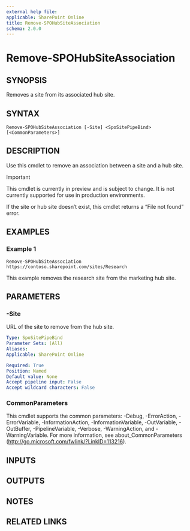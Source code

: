```yaml
---
external help file: 
applicable: SharePoint Online
title: Remove-SPOHubSiteAssociation
schema: 2.0.0
---
```


# Remove-SPOHubSiteAssociation

## SYNOPSIS
Removes a site from its associated hub site.

## SYNTAX

```
Remove-SPOHubSiteAssociation [-Site] <SpoSitePipeBind>
[<CommonParameters>]
```

## DESCRIPTION
Use this cmdlet to remove an association between a site and a hub site.

> [!IMPORTANT]
> This cmdlet is currently in preview and is subject to change. It is not currently supported for use in production environments.

If the site or hub site doesn’t exist, this cmdlet returns a “File not found” error.

## EXAMPLES

### Example 1

```
Remove-SPOHubSiteAssociation https://contoso.sharepoint.com/sites/Research
```

This example removes the research site from the marketing hub site.

## PARAMETERS

### -Site

URL of the site to remove from the hub site.

```yaml
Type: SpoSitePipeBind
Parameter Sets: (All)
Aliases: 
Applicable: SharePoint Online

Required: True
Position: Named
Default value: None
Accept pipeline input: False
Accept wildcard characters: False
```

### CommonParameters
This cmdlet supports the common parameters: -Debug, -ErrorAction, -ErrorVariable, -InformationAction, -InformationVariable, -OutVariable, -OutBuffer, -PipelineVariable, -Verbose, -WarningAction, and -WarningVariable. For more information, see about_CommonParameters (http://go.microsoft.com/fwlink/?LinkID=113216).

## INPUTS

## OUTPUTS

## NOTES

## RELATED LINKS

